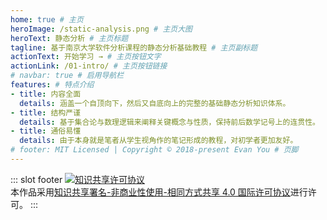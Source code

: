 ```yaml
---
home: true # 主页
heroImage: /static-analysis.png # 主页大图
heroText: 静态分析 # 主页标题
tagline: 基于南京大学软件分析课程的静态分析基础教程 # 主页副标题
actionText: 开始学习 → # 主页按钮文字
actionLink: /01-intro/ # 主页按钮链接
# navbar: true # 启用导航栏
features: # 特点介绍
- title: 内容全面
  details: 涵盖一个自顶向下，然后又自底向上的完整的基础静态分析知识体系。
- title: 结构严谨
  details: 基于集合论与数理逻辑来阐释关键概念与性质，保持前后数学记号上的连贯性。
- title: 通俗易懂
  details: 由于本身就是笔者从学生视角作的笔记形成的教程，对初学者更加友好。
# footer: MIT Licensed | Copyright © 2018-present Evan You # 页脚
---
```


<!-- 使用markdown插槽来设置页脚 -->

::: slot footer
<a rel="license" href="http://creativecommons.org/licenses/by-nc-sa/4.0/"><img alt="知识共享许可协议" style="border-width:0" src="https://i.creativecommons.org/l/by-nc-sa/4.0/88x31.png" /></a><br />本作品采用<a rel="license" href="http://creativecommons.org/licenses/by-nc-sa/4.0/">知识共享署名-非商业性使用-相同方式共享 4.0 国际许可协议</a>进行许可。
:::


